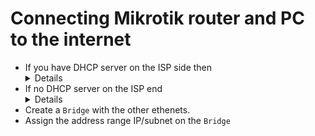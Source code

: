 # Connecting Mikrotik router and PC to the internet

- If you have DHCP server on the ISP side then
  <details>
    - `IP` > `Client` > `+` > Select the Interface, Select the DNS option, Select the NTP
  </details>
- If no DHCP server on the ISP end
  <details>
    - `IP` > `Address` > `+` > `IP/CIDR` > Select `Interface`
    - `IP` > `Route` > `+` > `Dst Add` `0.0.0.0/0` and `Gateway` `Router IP`
  </details>
- Create a `Bridge` with the other ethenets.
- Assign the address range IP/subnet on the `Bridge`
